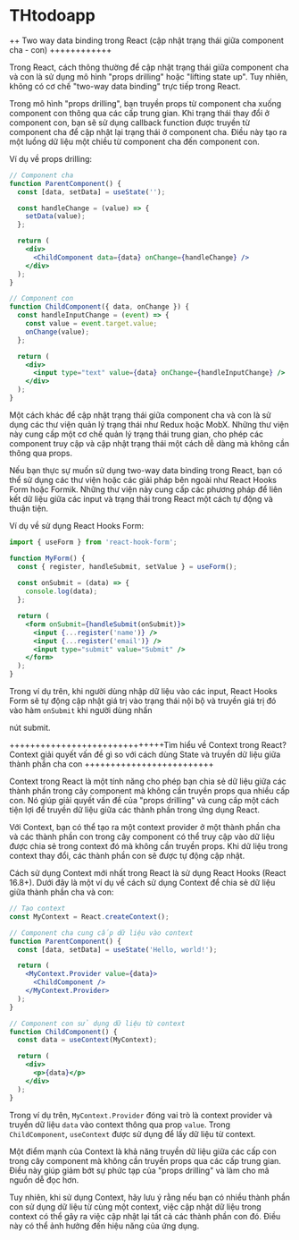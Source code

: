 # THtodoapp
++ Two way data binding trong React (cập nhật trạng thái giữa component cha - con) ++++++++++++

Trong React, cách thông thường để cập nhật trạng thái giữa component cha và con là sử dụng mô hình "props drilling" hoặc "lifting state up". Tuy nhiên, không có cơ chế "two-way data binding" trực tiếp trong React.

Trong mô hình "props drilling", bạn truyền props từ component cha xuống component con thông qua các cấp trung gian. Khi trạng thái thay đổi ở component con, bạn sẽ sử dụng callback function được truyền từ component cha để cập nhật lại trạng thái ở component cha. Điều này tạo ra một luồng dữ liệu một chiều từ component cha đến component con.

Ví dụ về props drilling:

```jsx
// Component cha
function ParentComponent() {
  const [data, setData] = useState('');

  const handleChange = (value) => {
    setData(value);
  };

  return (
    <div>
      <ChildComponent data={data} onChange={handleChange} />
    </div>
  );
}

// Component con
function ChildComponent({ data, onChange }) {
  const handleInputChange = (event) => {
    const value = event.target.value;
    onChange(value);
  };

  return (
    <div>
      <input type="text" value={data} onChange={handleInputChange} />
    </div>
  );
}
```

Một cách khác để cập nhật trạng thái giữa component cha và con là sử dụng các thư viện quản lý trạng thái như Redux hoặc MobX. Những thư viện này cung cấp một cơ chế quản lý trạng thái trung gian, cho phép các component truy cập và cập nhật trạng thái một cách dễ dàng mà không cần thông qua props.

Nếu bạn thực sự muốn sử dụng two-way data binding trong React, bạn có thể sử dụng các thư viện hoặc các giải pháp bên ngoài như React Hooks Form hoặc Formik. Những thư viện này cung cấp các phương pháp để liên kết dữ liệu giữa các input và trạng thái trong React một cách tự động và thuận tiện.

Ví dụ về sử dụng React Hooks Form:

```jsx
import { useForm } from 'react-hook-form';

function MyForm() {
  const { register, handleSubmit, setValue } = useForm();
  
  const onSubmit = (data) => {
    console.log(data);
  };

  return (
    <form onSubmit={handleSubmit(onSubmit)}>
      <input {...register('name')} />
      <input {...register('email')} />
      <input type="submit" value="Submit" />
    </form>
  );
}
```

Trong ví dụ trên, khi người dùng nhập dữ liệu vào các input, React Hooks Form sẽ tự động cập nhật giá trị vào trạng thái nội bộ và truyền giá trị đó vào hàm `onSubmit` khi người dùng nhấn

 nút submit.


 ++++++++++++++++++++++++++++++Tìm hiểu về Context trong React? Context giải quyết vấn đề gì so với cách dùng State và truyền dữ liệu giữa thành phần cha con +++++++++++++++++++++++++

 
 Context trong React là một tính năng cho phép bạn chia sẻ dữ liệu giữa các thành phần trong cây component mà không cần truyền props qua nhiều cấp con. Nó giúp giải quyết vấn đề của "props drilling" và cung cấp một cách tiện lợi để truyền dữ liệu giữa các thành phần trong ứng dụng React.

Với Context, bạn có thể tạo ra một context provider ở một thành phần cha và các thành phần con trong cây component có thể truy cập vào dữ liệu được chia sẻ trong context đó mà không cần truyền props. Khi dữ liệu trong context thay đổi, các thành phần con sẽ được tự động cập nhật.

Cách sử dụng Context mới nhất trong React là sử dụng React Hooks (React 16.8+). Dưới đây là một ví dụ về cách sử dụng Context để chia sẻ dữ liệu giữa thành phần cha và con:

```jsx
// Tạo context
const MyContext = React.createContext();

// Component cha cung cấp dữ liệu vào context
function ParentComponent() {
  const [data, setData] = useState('Hello, world!');

  return (
    <MyContext.Provider value={data}>
      <ChildComponent />
    </MyContext.Provider>
  );
}

// Component con sử dụng dữ liệu từ context
function ChildComponent() {
  const data = useContext(MyContext);

  return (
    <div>
      <p>{data}</p>
    </div>
  );
}
```

Trong ví dụ trên, `MyContext.Provider` đóng vai trò là context provider và truyền dữ liệu `data` vào context thông qua prop `value`. Trong `ChildComponent`, `useContext` được sử dụng để lấy dữ liệu từ context.

Một điểm mạnh của Context là khả năng truyền dữ liệu giữa các cấp con trong cây component mà không cần truyền props qua các cấp trung gian. Điều này giúp giảm bớt sự phức tạp của "props drilling" và làm cho mã nguồn dễ đọc hơn.

Tuy nhiên, khi sử dụng Context, hãy lưu ý rằng nếu bạn có nhiều thành phần con sử dụng dữ liệu từ cùng một context, việc cập nhật dữ liệu trong context có thể gây ra việc cập nhật lại tất cả các thành phần con đó. Điều này có thể ảnh hưởng đến hiệu năng của ứng dụng.
